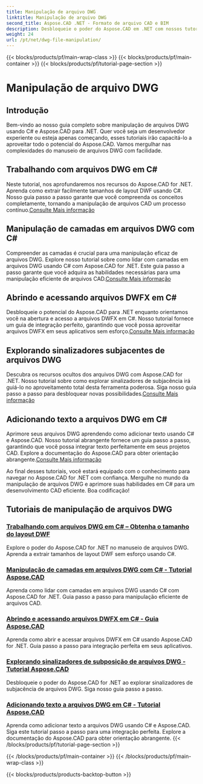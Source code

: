 ```yaml
---
title: Manipulação de arquivo DWG
linktitle: Manipulação de arquivo DWG
second_title: Aspose.CAD .NET - Formato de arquivo CAD e BIM
description: Desbloqueie o poder do Aspose.CAD em .NET com nossos tutoriais DWG. Domine C# para manuseio eficiente de CAD, extraindo tamanhos de layout DWF perfeitamente.
weight: 24
url: /pt/net/dwg-file-manipulation/
---
```


{{< blocks/products/pf/main-wrap-class >}}
{{< blocks/products/pf/main-container >}}
{{< blocks/products/pf/tutorial-page-section >}}

# Manipulação de arquivo DWG


## Introdução

Bem-vindo ao nosso guia completo sobre manipulação de arquivos DWG usando C# e Aspose.CAD para .NET. Quer você seja um desenvolvedor experiente ou esteja apenas começando, esses tutoriais irão capacitá-lo a aproveitar todo o potencial do Aspose.CAD. Vamos mergulhar nas complexidades do manuseio de arquivos DWG com facilidade.

## Trabalhando com arquivos DWG em C#
 Neste tutorial, nos aprofundaremos nos recursos do Aspose.CAD for .NET. Aprenda como extrair facilmente tamanhos de layout DWF usando C#. Nosso guia passo a passo garante que você compreenda os conceitos completamente, tornando a manipulação de arquivos CAD um processo contínuo.[Consulte Mais informação](./get-size-of-dwf-layout/)

## Manipulação de camadas em arquivos DWG com C#
Compreender as camadas é crucial para uma manipulação eficaz de arquivos DWG. Explore nosso tutorial sobre como lidar com camadas em arquivos DWG usando C# com Aspose.CAD for .NET. Este guia passo a passo garante que você adquira as habilidades necessárias para uma manipulação eficiente de arquivos CAD.[Consulte Mais informação](./support-of-layers/)

## Abrindo e acessando arquivos DWFX em C#
 Desbloqueie o potencial do Aspose.CAD para .NET enquanto orientamos você na abertura e acesso a arquivos DWFX em C#. Nosso tutorial fornece um guia de integração perfeito, garantindo que você possa aproveitar arquivos DWFX em seus aplicativos sem esforço.[Consulte Mais informação](./opening-and-accessing-dwfx-files/)

## Explorando sinalizadores subjacentes de arquivos DWG
 Descubra os recursos ocultos dos arquivos DWG com Aspose.CAD for .NET. Nosso tutorial sobre como explorar sinalizadores de subjacência irá guiá-lo no aproveitamento total desta ferramenta poderosa. Siga nosso guia passo a passo para desbloquear novas possibilidades.[Consulte Mais informação](./exploring-underlay-flags-of-dwg/)

## Adicionando texto a arquivos DWG em C# 
Aprimore seus arquivos DWG aprendendo como adicionar texto usando C# e Aspose.CAD. Nosso tutorial abrangente fornece um guia passo a passo, garantindo que você possa integrar texto perfeitamente em seus projetos CAD. Explore a documentação do Aspose.CAD para obter orientação abrangente.[Consulte Mais informação](./adding-text-to-dwg/)

Ao final desses tutoriais, você estará equipado com o conhecimento para navegar no Aspose.CAD for .NET com confiança. Mergulhe no mundo da manipulação de arquivos DWG e aprimore suas habilidades em C# para um desenvolvimento CAD eficiente. Boa codificação!
## Tutoriais de manipulação de arquivos DWG
### [Trabalhando com arquivos DWG em C# – Obtenha o tamanho do layout DWF](./get-size-of-dwf-layout/)
Explore o poder do Aspose.CAD for .NET no manuseio de arquivos DWG. Aprenda a extrair tamanhos de layout DWF sem esforço usando C#.
### [Manipulação de camadas em arquivos DWG com C# - Tutorial Aspose.CAD](./support-of-layers/)
Aprenda como lidar com camadas em arquivos DWG usando C# com Aspose.CAD for .NET. Guia passo a passo para manipulação eficiente de arquivos CAD.
### [Abrindo e acessando arquivos DWFX em C# - Guia Aspose.CAD](./opening-and-accessing-dwfx-files/)
Aprenda como abrir e acessar arquivos DWFX em C# usando Aspose.CAD for .NET. Guia passo a passo para integração perfeita em seus aplicativos.
### [Explorando sinalizadores de subposição de arquivos DWG - Tutorial Aspose.CAD](./exploring-underlay-flags-of-dwg/)
Desbloqueie o poder do Aspose.CAD for .NET ao explorar sinalizadores de subjacência de arquivos DWG. Siga nosso guia passo a passo.
### [Adicionando texto a arquivos DWG em C# - Tutorial Aspose.CAD](./adding-text-to-dwg/)
Aprenda como adicionar texto a arquivos DWG usando C# e Aspose.CAD. Siga este tutorial passo a passo para uma integração perfeita. Explore a documentação do Aspose.CAD para obter orientação abrangente.
{{< /blocks/products/pf/tutorial-page-section >}}

{{< /blocks/products/pf/main-container >}}
{{< /blocks/products/pf/main-wrap-class >}}

{{< blocks/products/products-backtop-button >}}
